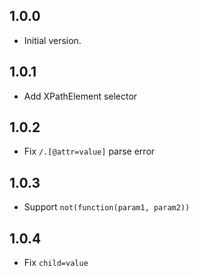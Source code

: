 ## 1.0.0

- Initial version.


## 1.0.1
- Add XPathElement selector

## 1.0.2
- Fix `/.[@attr=value]` parse error

## 1.0.3
- Support `not(function(param1, param2))`

## 1.0.4
- Fix `child=value`